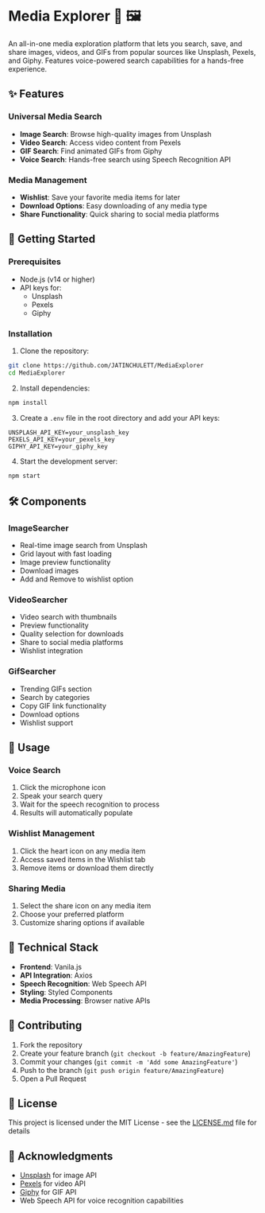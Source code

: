 # Media Explorer 🎥 🖼️ 

An all-in-one media exploration platform that lets you search, save, and share images, videos, and GIFs from popular sources like Unsplash, Pexels, and Giphy. Features voice-powered search capabilities for a hands-free experience.

## ✨ Features

### Universal Media Search
- **Image Search**: Browse high-quality images from Unsplash
- **Video Search**: Access video content from Pexels
- **GIF Search**: Find animated GIFs from Giphy
- **Voice Search**: Hands-free search using Speech Recognition API

### Media Management
- **Wishlist**: Save your favorite media items for later
- **Download Options**: Easy downloading of any media type
- **Share Functionality**: Quick sharing to social media platforms

## 🚀 Getting Started

### Prerequisites
- Node.js (v14 or higher)
- API keys for:
  - Unsplash
  - Pexels
  - Giphy

### Installation

1. Clone the repository:
```bash
git clone https://github.com/JATINCHULETT/MediaExplorer
cd MediaExplorer
```

2. Install dependencies:
```bash
npm install
```

3. Create a `.env` file in the root directory and add your API keys:
```env
UNSPLASH_API_KEY=your_unsplash_key
PEXELS_API_KEY=your_pexels_key
GIPHY_API_KEY=your_giphy_key
```

4. Start the development server:
```bash
npm start
```

## 🛠️ Components

### ImageSearcher
- Real-time image search from Unsplash
- Grid layout with fast loading
- Image preview functionality
- Download images
- Add and Remove to wishlist option

### VideoSearcher
- Video search with thumbnails
- Preview functionality
- Quality selection for downloads
- Share to social media platforms
- Wishlist integration

### GifSearcher
- Trending GIFs section
- Search by categories
- Copy GIF link functionality
- Download options
- Wishlist support

## 🎯 Usage

### Voice Search
1. Click the microphone icon
2. Speak your search query
3. Wait for the speech recognition to process
4. Results will automatically populate

### Wishlist Management
1. Click the heart icon on any media item
2. Access saved items in the Wishlist tab
3. Remove items or download them directly

### Sharing Media
1. Select the share icon on any media item
2. Choose your preferred platform
3. Customize sharing options if available

## 🔧 Technical Stack

- **Frontend**: Vanila.js
- **API Integration**: Axios
- **Speech Recognition**: Web Speech API
- **Styling**: Styled Components
- **Media Processing**: Browser native APIs

## 📝 Contributing

1. Fork the repository
2. Create your feature branch (`git checkout -b feature/AmazingFeature`)
3. Commit your changes (`git commit -m 'Add some AmazingFeature'`)
4. Push to the branch (`git push origin feature/AmazingFeature`)
5. Open a Pull Request

## 📄 License

This project is licensed under the MIT License - see the [LICENSE.md](LICENSE.md) file for details

## 🙏 Acknowledgments

- [Unsplash](https://unsplash.com) for image API
- [Pexels](https://pexels.com) for video API
- [Giphy](https://giphy.com) for GIF API
- Web Speech API for voice recognition capabilities
